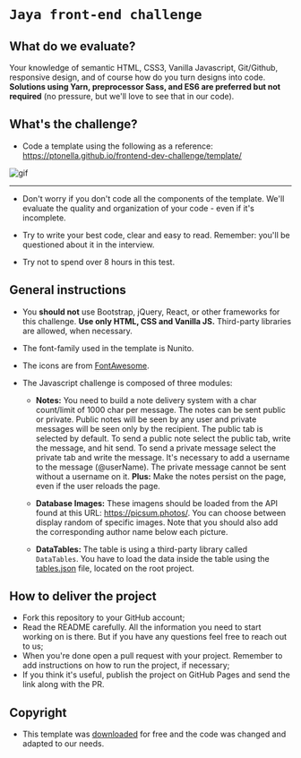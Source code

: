 # `Jaya front-end challenge`

## What do we evaluate?
Your knowledge of semantic HTML, CSS3, Vanilla Javascript, Git/Github, responsive design, and of course how do you turn designs into code. **Solutions using Yarn, preprocessor Sass, and ES6 are preferred but not required** (no pressure, but we'll love to see that in our code).

## What's the challenge?
- Code a template using the following as a reference: https://ptonella.github.io/frontend-dev-challenge/template/

![gif](http://g.recordit.co/YjKFLxNzUI.gif)

***

- Don't worry if you don't code all the components of the template. We'll evaluate the quality and organization of your code - even if it's incomplete.

- Try to write your best code, clear and easy to read. Remember: you'll be questioned about it in the interview.

- Try not to spend over 8 hours in this test.


## General instructions

- You **should not** use Bootstrap, jQuery, React, or other frameworks for this challenge. **Use only HTML, CSS and Vanilla JS.** Third-party libraries are allowed, when necessary.

- The font-family used in the template is Nunito.

- The icons are from [FontAwesome](https://fontawesome.com/).

- The Javascript challenge is composed of three modules:

  - **Notes:** You need to build a note delivery system with a char count/limit of 1000 char per message. The notes can be sent public or private. Public notes will be seen by any user and private messages will be seen only by the recipient. The public tab is selected by default. To send a public note select the public tab, write the message, and hit send. To send a private message select the private tab and write the message. It's necessary to add a username to the message (@userName). The private message cannot be sent without a username on it.
  **Plus:** Make the notes persist on the page, even if the user reloads the page.

  - **Database Images:** These imagens should be loaded from the API found at this URL: https://picsum.photos/. You can choose between display random of specific images. Note that you should also add the corresponding author name below each picture.

  - **DataTables:** The table is using a third-party library called `DataTables`. You have to load the data inside the table using the [tables.json](https://github.com/ptonella/frontend-dev-challenge/blob/master/tables.json) file, located on the root project.


## How to deliver the project

- Fork this repository to your GitHub account;
- Read the README carefully. All the information you need to start working on is there. But if you have any questions feel free to reach out to us;
- When you're done open a pull request with your project. Remember to add instructions on how to run the project, if necessary;
- If you think it's useful, publish the project on GitHub Pages and send the link along with the PR.


## Copyright

- This template was [downloaded](https://github.com/StartBootstrap/startbootstrap-sb-admin-2) for free and the code was changed and adapted to our needs.
